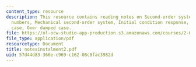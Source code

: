 ```yaml
---
content_type: resource
description: This resource contains reading notes on Second-order systems,Complex
  numbers, Mechanical second-order system, Initial condition response, Critically-damped
  case, Over damped case.
file: https://ol-ocw-studio-app-production.s3.amazonaws.com/courses/2-003-modeling-dynamics-and-control-i-spring-2005/57d44d83366ec969c16208c8fac3982d_notesinstalment2.pdf
file_type: application/pdf
resourcetype: Document
title: notesinstalment2.pdf
uid: 57d44d83-366e-c969-c162-08c8fac3982d
---
```

